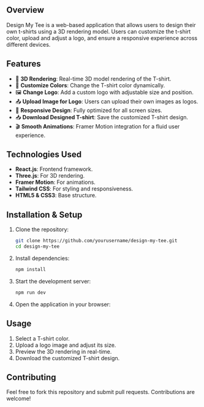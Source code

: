 ## Overview
Design My Tee is a web-based application that allows users to design their own t-shirts using a 3D rendering model. 
Users can customize the t-shirt color, upload and adjust a logo, and ensure a responsive experience across different devices.

## Features
- 🎨 **3D Rendering**: Real-time 3D model rendering of the T-shirt.
- 🎨 **Customize Colors**: Change the T-shirt color dynamically.
- 🖼️ **Change Logo**: Add a custom logo with adjustable size and position.
- 📤 **Upload Image for Logo**: Users can upload their own images as logos.
- 📱 **Responsive Design**: Fully optimized for all screen sizes.
- 📥 **Download Designed T-shirt**: Save the customized T-shirt design.
- 🎬 **Smooth Animations**: Framer Motion integration for a fluid user experience.

## Technologies Used
- **React.js**: Frontend framework.
- **Three.js**: For 3D rendering.
- **Framer Motion**: For animations.
- **Tailwind CSS**: For styling and responsiveness.
- **HTML5 & CSS3**: Base structure.

## Installation & Setup
1. Clone the repository:
   ```sh
   git clone https://github.com/yourusername/design-my-tee.git
   cd design-my-tee
   ```
2. Install dependencies:
   ```sh
   npm install
   ```
3. Start the development server:
   ```sh
   npm run dev
   ```
4. Open the application in your browser:

## Usage
1. Select a T-shirt color.
2. Upload a logo image and adjust its size.
3. Preview the 3D rendering in real-time.
4. Download the customized T-shirt design.

## Contributing
Feel free to fork this repository and submit pull requests. Contributions are welcome!
